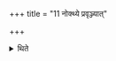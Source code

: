 +++
title = "11 नोक्थ्ये प्रवृञ्ज्यात्"

+++

<details><summary>थिते</summary>

नोक्थ्ये प्रवृञ्ज्यात् ११
</details>
